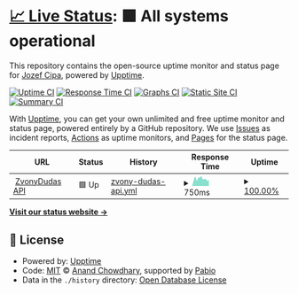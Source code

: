 # [📈 Live Status](https://status.zvonydudas.sk): <!--live status--> **🟩 All systems operational**

This repository contains the open-source uptime monitor and status page for [Jozef Cipa](https://jozefcipa.com), powered by [Upptime](https://github.com/upptime/upptime).

[![Uptime CI](https://github.com/jozefcipa/status.zvonydudas.sk/workflows/Uptime%20CI/badge.svg)](https://github.com/jozefcipa/status.zvonydudas.sk/actions?query=workflow%3A%22Uptime+CI%22)
[![Response Time CI](https://github.com/jozefcipa/status.zvonydudas.sk/workflows/Response%20Time%20CI/badge.svg)](https://github.com/jozefcipa/status.zvonydudas.sk/actions?query=workflow%3A%22Response+Time+CI%22)
[![Graphs CI](https://github.com/jozefcipa/status.zvonydudas.sk/workflows/Graphs%20CI/badge.svg)](https://github.com/jozefcipa/status.zvonydudas.sk/actions?query=workflow%3A%22Graphs+CI%22)
[![Static Site CI](https://github.com/jozefcipa/status.zvonydudas.sk/workflows/Static%20Site%20CI/badge.svg)](https://github.com/jozefcipa/status.zvonydudas.sk/actions?query=workflow%3A%22Static+Site+CI%22)
[![Summary CI](https://github.com/jozefcipa/status.zvonydudas.sk/workflows/Summary%20CI/badge.svg)](https://github.com/jozefcipa/status.zvonydudas.sk/actions?query=workflow%3A%22Summary+CI%22)

With [Upptime](https://upptime.js.org), you can get your own unlimited and free uptime monitor and status page, powered entirely by a GitHub repository. We use [Issues](https://github.com/jozefcipa/status.zvonydudas.sk/issues) as incident reports, [Actions](https://github.com/jozefcipa/status.zvonydudas.sk/actions) as uptime monitors, and [Pages](https://status.zvonydudas.sk) for the status page.

<!--start: status pages-->
<!-- This summary is generated by Upptime (https://github.com/upptime/upptime) -->
<!-- Do not edit this manually, your changes will be overwritten -->
<!-- prettier-ignore -->
| URL | Status | History | Response Time | Uptime |
| --- | ------ | ------- | ------------- | ------ |
| <img alt="" src="https://icons.duckduckgo.com/ip3/api-v2.zvonydudas.sk.ico" height="13"> [ZvonyDudas API](https://api-v2.zvonydudas.sk/) | 🟩 Up | [zvony-dudas-api.yml](https://github.com/jozefcipa/status.zvonydudas.sk/commits/HEAD/history/zvony-dudas-api.yml) | <details><summary><img alt="Response time graph" src="./graphs/zvony-dudas-api/response-time-week.png" height="20"> 750ms</summary><br><a href="https://status.zvonydudas.sk/history/zvony-dudas-api"><img alt="Response time 674" src="https://img.shields.io/endpoint?url=https%3A%2F%2Fraw.githubusercontent.com%2Fjozefcipa%2Fstatus.zvonydudas.sk%2FHEAD%2Fapi%2Fzvony-dudas-api%2Fresponse-time.json"></a><br><a href="https://status.zvonydudas.sk/history/zvony-dudas-api"><img alt="24-hour response time 638" src="https://img.shields.io/endpoint?url=https%3A%2F%2Fraw.githubusercontent.com%2Fjozefcipa%2Fstatus.zvonydudas.sk%2FHEAD%2Fapi%2Fzvony-dudas-api%2Fresponse-time-day.json"></a><br><a href="https://status.zvonydudas.sk/history/zvony-dudas-api"><img alt="7-day response time 750" src="https://img.shields.io/endpoint?url=https%3A%2F%2Fraw.githubusercontent.com%2Fjozefcipa%2Fstatus.zvonydudas.sk%2FHEAD%2Fapi%2Fzvony-dudas-api%2Fresponse-time-week.json"></a><br><a href="https://status.zvonydudas.sk/history/zvony-dudas-api"><img alt="30-day response time 660" src="https://img.shields.io/endpoint?url=https%3A%2F%2Fraw.githubusercontent.com%2Fjozefcipa%2Fstatus.zvonydudas.sk%2FHEAD%2Fapi%2Fzvony-dudas-api%2Fresponse-time-month.json"></a><br><a href="https://status.zvonydudas.sk/history/zvony-dudas-api"><img alt="1-year response time 674" src="https://img.shields.io/endpoint?url=https%3A%2F%2Fraw.githubusercontent.com%2Fjozefcipa%2Fstatus.zvonydudas.sk%2FHEAD%2Fapi%2Fzvony-dudas-api%2Fresponse-time-year.json"></a></details> | <details><summary><a href="https://status.zvonydudas.sk/history/zvony-dudas-api">100.00%</a></summary><a href="https://status.zvonydudas.sk/history/zvony-dudas-api"><img alt="All-time uptime 99.24%" src="https://img.shields.io/endpoint?url=https%3A%2F%2Fraw.githubusercontent.com%2Fjozefcipa%2Fstatus.zvonydudas.sk%2FHEAD%2Fapi%2Fzvony-dudas-api%2Fuptime.json"></a><br><a href="https://status.zvonydudas.sk/history/zvony-dudas-api"><img alt="24-hour uptime 100.00%" src="https://img.shields.io/endpoint?url=https%3A%2F%2Fraw.githubusercontent.com%2Fjozefcipa%2Fstatus.zvonydudas.sk%2FHEAD%2Fapi%2Fzvony-dudas-api%2Fuptime-day.json"></a><br><a href="https://status.zvonydudas.sk/history/zvony-dudas-api"><img alt="7-day uptime 100.00%" src="https://img.shields.io/endpoint?url=https%3A%2F%2Fraw.githubusercontent.com%2Fjozefcipa%2Fstatus.zvonydudas.sk%2FHEAD%2Fapi%2Fzvony-dudas-api%2Fuptime-week.json"></a><br><a href="https://status.zvonydudas.sk/history/zvony-dudas-api"><img alt="30-day uptime 93.68%" src="https://img.shields.io/endpoint?url=https%3A%2F%2Fraw.githubusercontent.com%2Fjozefcipa%2Fstatus.zvonydudas.sk%2FHEAD%2Fapi%2Fzvony-dudas-api%2Fuptime-month.json"></a><br><a href="https://status.zvonydudas.sk/history/zvony-dudas-api"><img alt="1-year uptime 99.24%" src="https://img.shields.io/endpoint?url=https%3A%2F%2Fraw.githubusercontent.com%2Fjozefcipa%2Fstatus.zvonydudas.sk%2FHEAD%2Fapi%2Fzvony-dudas-api%2Fuptime-year.json"></a></details>

<!--end: status pages-->

[**Visit our status website →**](https://status.zvonydudas.sk)

## 📄 License

- Powered by: [Upptime](https://github.com/upptime/upptime)
- Code: [MIT](./LICENSE) © [Anand Chowdhary](https://anandchowdhary.com), supported by [Pabio](https://pabio.com)
- Data in the `./history` directory: [Open Database License](https://opendatacommons.org/licenses/odbl/1-0/)

